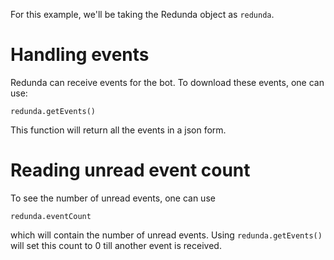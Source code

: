 For this example, we'll be taking the Redunda object as `redunda`.

# Handling events

Redunda can receive events for the bot. To download these events, one can use:

    redunda.getEvents()

This function will return all the events in a json form.

# Reading unread event count

To see the number of unread events, one can use

    redunda.eventCount

which will contain the number of unread events. Using `redunda.getEvents()` will set this count to 0 till another event is received.
